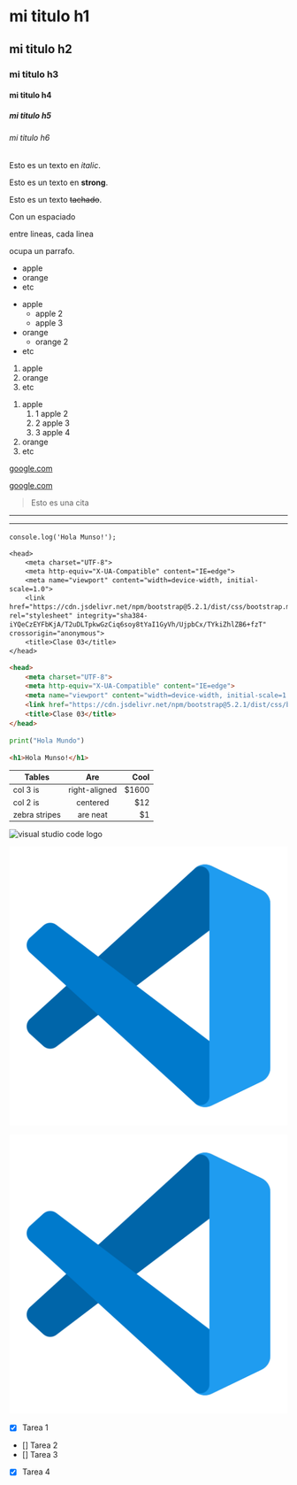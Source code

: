 <!-- HEADINGS -->

# mi titulo h1
## mi titulo h2
### mi titulo h3
#### mi titulo h4
##### mi titulo h5
###### mi titulo h6

<!-- Texto en italic -->
Esto es un texto en *italic*.
<!-- Texto en strong -->
Esto es un texto en **strong**.
<!-- Texto tachado/strikethrough -->
Esto es un texto ~~tachado~~.

<!-- Espaciado/párrafo -->
Con un espaciado

entre lineas, cada linea

ocupa un parrafo.

<!-- Lista desordenada -->
* apple
* orange
* etc
<!-- Con sub-indices -->
* apple
    * apple 2
    * apple 3
* orange
    * orange 2
* etc
<!-- Lista ordenada -->
1. apple
2. orange
3. etc
<!-- Con sub-indices -->
1. apple
    1. 1 apple 2
    1. 2 apple 3
    1. 3 apple 4
2. orange
3. etc

<!-- Links -->
[google.com](https://www.google.com)
<!-- Links, para mostrar un titulo  cuando me posiciono en el link-->
[google.com](https://www.google.com "Custom title")

<!-- Cita -->
> Esto es una cita

<!-- Una linea divisoria -->
---
<!-- Otra opción -->
___

<!-- Para escribir código, 1 tilde al inicio y otro al final -->
`console.log('Hola Munso!');`

<!-- Bloque de código, 3 tildes al inicio y 3 al final -->
```
<head>
    <meta charset="UTF-8">
    <meta http-equiv="X-UA-Compatible" content="IE=edge">
    <meta name="viewport" content="width=device-width, initial-scale=1.0">
    <link href="https://cdn.jsdelivr.net/npm/bootstrap@5.2.1/dist/css/bootstrap.min.css" rel="stylesheet" integrity="sha384-iYQeCzEYFbKjA/T2uDLTpkwGzCiq6soy8tYaI1GyVh/UjpbCx/TYkiZhlZB6+fzT" crossorigin="anonymous">
    <title>Clase 03</title>
</head>
```
<!-- Si quiero con color, tengo que especificar el lenguaje -->
```html
<head>
    <meta charset="UTF-8">
    <meta http-equiv="X-UA-Compatible" content="IE=edge">
    <meta name="viewport" content="width=device-width, initial-scale=1.0">
    <link href="https://cdn.jsdelivr.net/npm/bootstrap@5.2.1/dist/css/bootstrap.min.css" rel="stylesheet" integrity="sha384-iYQeCzEYFbKjA/T2uDLTpkwGzCiq6soy8tYaI1GyVh/UjpbCx/TYkiZhlZB6+fzT" crossorigin="anonymous">
    <title>Clase 03</title>
</head>
```
```python
print("Hola Mundo")
```
```html
<h1>Hola Munso!</h1>
```

<!-- Tabla -->
| Tables        | Are           | Cool  |
| ------------- |:-------------:| -----:|
| col 3 is      | right-aligned | $1600 |
| col 2 is      | centered      |   $12 |
| zebra stripes | are neat      |    $1 |

<!-- Imagenes -->
![visual studio code logo](https://cdn.icon-icons.com/icons2/2107/PNG/512/file_type_vscode_icon_130084.png)
<!-- Imagen, en local -->
![visual studio code logo](./LOGO-VSC/logo-vsc.png)
<!-- Si quiero mostrar un titulo -->
![visual studio code logo](./LOGO-VSC/logo-vsc.png "LOGO VSC")

<!-- GITHUB MARKDOWN -->
* [X] Tarea 1
* [] Tarea 2
* [] Tarea 3
* [X] Tarea 4